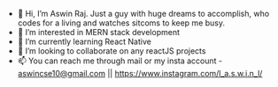 - 👋 Hi, I’m Aswin Raj. Just a guy with huge dreams to accomplish, who codes for a living and watches sitcoms to keep me busy.
- 👀 I’m interested in MERN stack development
- 🌱 I’m currently learning React Native
- 💞️ I’m looking to collaborate on any reactJS projects
- 📫 You can reach me through mail or my insta account - aswincse10@gmail.com || https://www.instagram.com/l_a.s.w.i.n_l/

<!---
Aswin-Dot/Aswin-Dot is a ✨ special ✨ repository because its `README.md` (this file) appears on your GitHub profile.
You can click the Preview link to take a look at your changes.
--->
